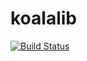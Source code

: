 koalalib
========

[![Build Status](https://travis-ci.org/visionect/koalalib.png?branch=master)](https://travis-ci.org/visionect/koalalib)